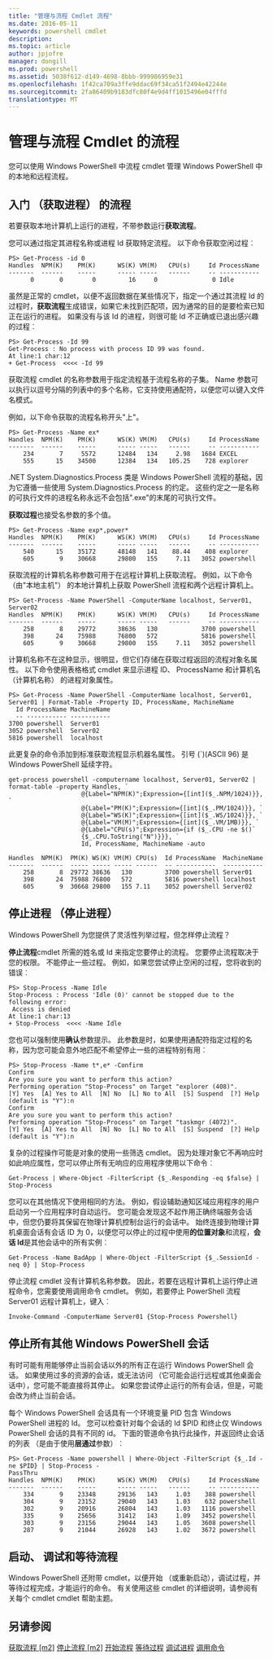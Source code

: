 ```yaml
---
title: "管理与流程 Cmdlet 流程"
ms.date: 2016-05-11
keywords: powershell cmdlet
description: 
ms.topic: article
author: jpjofre
manager: dongill
ms.prod: powershell
ms.assetid: 5038f612-d149-4698-8bbb-999986959e31
ms.openlocfilehash: 1f42ca709a3ffe9ddac69f34ca51f2494e42244e
ms.sourcegitcommit: 2fa86409b9183dfc80f4e9d4ff1015496e04fffd
translationtype: MT
---
```

# 管理与流程 Cmdlet 的流程
您可以使用 Windows PowerShell 中流程 cmdlet 管理 Windows PowerShell 中的本地和远程流程。

## 入门 （获取进程） 的流程
若要获取本地计算机上运行的进程，不带参数运行**获取流程**。

您可以通过指定其进程名称或进程 Id 获取特定流程。 以下命令获取空闲过程︰

```
PS> Get-Process -id 0
Handles  NPM(K)    PM(K)      WS(K) VM(M)   CPU(s)     Id ProcessName
-------  ------    -----      ----- -----   ------     -- -----------
      0       0        0         16     0               0 Idle
```

虽然是正常的 cmdlet，以便不返回数据在某些情况下，指定一个通过其流程 Id 的过程时，**获取流程**生成错误，如果它未找到匹配项，因为通常的目的是要检索已知正在运行的进程。 如果没有与该 Id 的进程，则很可能 Id 不正确或已退出感兴趣的过程︰

```
PS> Get-Process -Id 99
Get-Process : No process with process ID 99 was found.
At line:1 char:12
+ Get-Process  <<<< -Id 99
```

获取流程 cmdlet 的名称参数用于指定流程基于流程名称的子集。 Name 参数可以执行以逗号分隔的列表中的多个名称，它支持使用通配符，以便您可以键入文件名模式。

例如，以下命令获取的流程名称开头"上"。

```
PS> Get-Process -Name ex*
Handles  NPM(K)    PM(K)      WS(K) VM(M)   CPU(s)     Id ProcessName
-------  ------    -----      ----- -----   ------     -- -----------
    234       7     5572      12484   134     2.98   1684 EXCEL
    555      15    34500      12384   134   105.25    728 explorer
```

.NET System.Diagnostics.Process 类是 Windows PowerShell 流程的基础，因为它遵循一些使用 System.Diagnostics.Process 的约定。 这些约定之一是名称的可执行文件的进程名称永远不会包括".exe"的末尾的可执行文件。

**获取过程**也接受名参数的多个值。

```
PS> Get-Process -Name exp*,power* 
Handles  NPM(K)    PM(K)      WS(K) VM(M)   CPU(s)     Id ProcessName
-------  ------    -----      ----- -----   ------     -- -----------
    540      15    35172      48148   141    88.44    408 explorer
    605       9    30668      29800   155     7.11   3052 powershell
```

获取流程的计算机名称参数可用于在远程计算机上获取流程。 例如，以下命令 （由"本地主机"） 的本地计算机上获取 PowerShell 流程和两个远程计算机上。

```
PS> Get-Process -Name PowerShell -ComputerName localhost, Server01, Server02
Handles  NPM(K)    PM(K)      WS(K) VM(M)   CPU(s)     Id ProcessName
-------  ------    -----      ----- -----   ------     -- -----------
    258       8    29772      38636   130            3700 powershell
    398      24    75988      76800   572            5816 powershell
    605       9    30668      29800   155     7.11   3052 powershell
```

计算机名称不在这种显示，很明显，但它们存储在获取过程返回的流程对象名属性。 以下命令使用表格格式 cmdlet 来显示进程 ID、 ProcessName 和计算机名 （计算机名称） 的进程对象属性。

```
PS> Get-Process -Name PowerShell -ComputerName localhost, Server01, Server01 | Format-Table -Property ID, ProcessName, MachineName
  Id ProcessName MachineName
  -- ----------- -----------
3700 powershell  Server01
3052 powershell  Server02
5816 powershell  localhost
```

此更复杂的命令添加到标准获取流程显示机器名属性。 引号 (\`)(ASCII 96) 是 Windows PowerShell 延续字符。

```
get-process powershell -computername localhost, Server01, Server02 | format-table -property Handles, `
                    @{Label="NPM(K)";Expression={[int]($_.NPM/1024)}}, `
                    @{Label="PM(K)";Expression={[int]($_.PM/1024)}}, `
                    @{Label="WS(K)";Expression={[int]($_.WS/1024)}}, `
                    @{Label="VM(M)";Expression={[int]($_.VM/1MB)}}, `
                    @{Label="CPU(s)";Expression={if ($_.CPU -ne $()` 
                    {$_.CPU.ToString("N")}}}, `                                                                         
                    Id, ProcessName, MachineName -auto

Handles  NPM(K)  PM(K) WS(K) VM(M) CPU(s)  Id ProcessName  MachineName
-------  ------  ----- ----- ----- ------  -- -----------  -----------
    258       8  29772 38636   130         3700 powershell Server01
    398      24  75988 76800   572         5816 powershell localhost
    605       9  30668 29800   155 7.11    3052 powershell Server02
```

## 停止进程 （停止进程）
Windows PowerShell 为您提供了灵活性列举过程，但怎样停止流程？

**停止流程**cmdlet 所需的姓名或 Id 来指定您要停止的流程。 您要停止流程取决于您的权限。 不能停止一些过程。 例如，如果您尝试停止空闲的过程，您将收到的错误︰

```
PS> Stop-Process -Name Idle
Stop-Process : Process 'Idle (0)' cannot be stopped due to the following error:
 Access is denied
At line:1 char:13
+ Stop-Process  <<<< -Name Idle
```

您也可以强制使用**确认**参数提示。 此参数是时，如果使用通配符指定过程的名称，因为您可能会意外地匹配不希望停止一些的进程特别有用︰

```
PS> Stop-Process -Name t*,e* -Confirm
Confirm
Are you sure you want to perform this action?
Performing operation "Stop-Process" on Target "explorer (408)".
[Y] Yes  [A] Yes to All  [N] No  [L] No to All  [S] Suspend  [?] Help
(default is "Y"):n
Confirm
Are you sure you want to perform this action?
Performing operation "Stop-Process" on Target "taskmgr (4072)".
[Y] Yes  [A] Yes to All  [N] No  [L] No to All  [S] Suspend  [?] Help
(default is "Y"):n
```

复杂的过程操作可能是对象的使用一些筛选 cmdlet。 因为处理对象它不再响应时如此响应属性，您可以停止所有无响应的应用程序使用以下命令︰

```
Get-Process | Where-Object -FilterScript {$_.Responding -eq $false} | Stop-Process
```

您可以在其他情况下使用相同的方法。 例如，假设辅助通知区域应用程序的用户启动另一个应用程序时自动运行。 您可能会发现这不起作用正确终端服务会话中，但您仍要将其保留在物理计算机控制台运行的会话中。 始终连接到物理计算机桌面会话有会话 ID 为 0，以便您可以停止的过程中使用**的位置对象**和流程，**会话 Id**是其他会话中的所有实例︰

```
Get-Process -Name BadApp | Where-Object -FilterScript {$_.SessionId -neq 0} | Stop-Process
```

停止流程 cmdlet 没有计算机名称参数。 因此，若要在远程计算机上运行停止进程命令，您需要使用调用命令 cmdlet。 例如，若要停止 PowerShell 流程 Server01 远程计算机上，键入︰

```
Invoke-Command -ComputerName Server01 {Stop-Process Powershell}
```

## 停止所有其他 Windows PowerShell 会话
有时可能有用能够停止当前会话以外的所有正在运行 Windows PowerShell 会话。 如果使用过多的资源的会话，或无法访问 （它可能会运行远程或其他桌面会话中），您可能不能直接将其停止。 如果您尝试停止运行的所有会话，但是，可能会改为终止当前会话。

每个 Windows PowerShell 会话具有一个环境变量 PID 包含 Windows PowerShell 进程的 Id。 您可以检查针对每个会话的 Id $PID 和终止仅 Windows PowerShell 会话的具有不同的 id。 下面的管道命令执行此操作，并返回终止会话的列表 （是由于使用**层通过**参数）︰

```
PS> Get-Process -Name powershell | Where-Object -FilterScript {$_.Id -ne $PID} | Stop-Process -
PassThru
Handles  NPM(K)    PM(K)      WS(K) VM(M)   CPU(s)     Id ProcessName
-------  ------    -----      ----- -----   ------     -- -----------
    334       9    23348      29136   143     1.03    388 powershell
    304       9    23152      29040   143     1.03    632 powershell
    302       9    20916      26804   143     1.03   1116 powershell
    335       9    25656      31412   143     1.09   3452 powershell
    303       9    23156      29044   143     1.05   3608 powershell
    287       9    21044      26928   143     1.02   3672 powershell
```

## 启动、 调试和等待流程
Windows PowerShell 还附带 cmdlet，以便开始 （或重新启动），调试过程，并等待过程完成，才能运行的命令。 有关使用这些 cmdlet 的详细说明，请参阅有关每个 cmdlet cmdlet 帮助主题。

## 另请参阅
[获取流程 [m2]](https://technet.microsoft.com/en-us/library/27a05dbd-4b69-48a3-8d55-b295f6225f15)
[停止流程 [m2]](https://technet.microsoft.com/en-us/library/12454238-9881-457a-bde4-fb6cd124deec)
[开始流程](https://technet.microsoft.com/en-us/library/41a7e43c-9bb3-4dc2-8b0c-f6c32962e72c)
[等待过程](https://technet.microsoft.com/en-us/library/9222af7a-789d-4a09-aa90-09d7c256c799)
[调试进程](https://technet.microsoft.com/en-us/library/eea1dace-3913-4dbd-b659-5a94a610eee1)
[调用命令](https://technet.microsoft.com/en-us/library/22fd98ba-1874-492e-95a5-c069467b8462)

